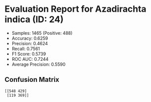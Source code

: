 # Evaluation Report for Azadirachta indica (ID: 24)
- Samples: 1465 (Positive: 488)
- Accuracy: 0.6259
- Precision: 0.4624
- Recall: 0.7561
- F1 Score: 0.5739
- ROC AUC: 0.7244
- Average Precision: 0.5590

## Confusion Matrix
```
[[548 429]
 [119 369]]
```